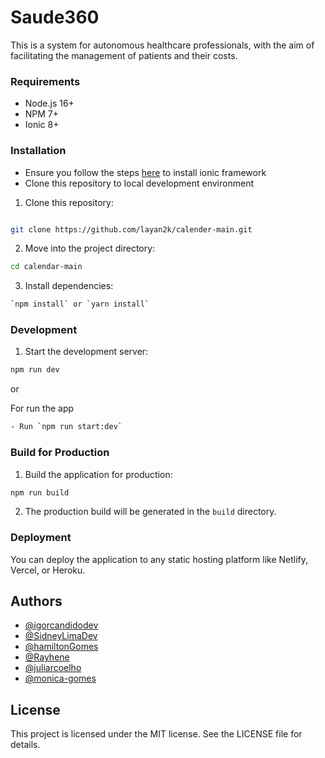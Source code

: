 # Saude360 
This is a system for autonomous healthcare professionals, with the aim of facilitating the management of patients and their costs.  


### Requirements

* Node.js 16+
* NPM 7+
* Ionic 8+

### Installation
- Ensure you follow the steps [here](https://ionicframework.com/docs/intro/cli) to install ionic framework
- Clone this repository to local development environment

1. Clone this repository:

```bash

git clone https://github.com/layan2k/calender-main.git

```

2. Move into the project directory:

```bash
cd calendar-main
```

3. Install dependencies:

~~~bash  
`npm install` or `yarn install`
~~~


### Development

1. Start the development server:

```bash
npm run dev 
```

or

For run the app

~~~bash 
- Run `npm run start:dev` 
~~~



### Build for Production

1. Build the application for production:

```bash
npm run build
```

2. The production build will be generated in the `build` directory.

### Deployment

You can deploy the application to any static hosting platform like Netlify, Vercel, or Heroku.

## Authors  
- [@igorcandidodev](https://www.github.com/igorcandidodev)  
- [@SidneyLimaDev](https://www.github.com/sidneyLimaDev)  
- [@hamiltonGomes](https://www.github.com/hamiltonGomes) 
- [@Rayhene](https://www.github.com/Rayhene)  
- [@juliarcoelho](https://www.github.com/juliarcoelho) 
- [@monica-gomes](https://www.github.com/monica-gomes)  

## License

This project is licensed under the MIT license. See the LICENSE file for details.
